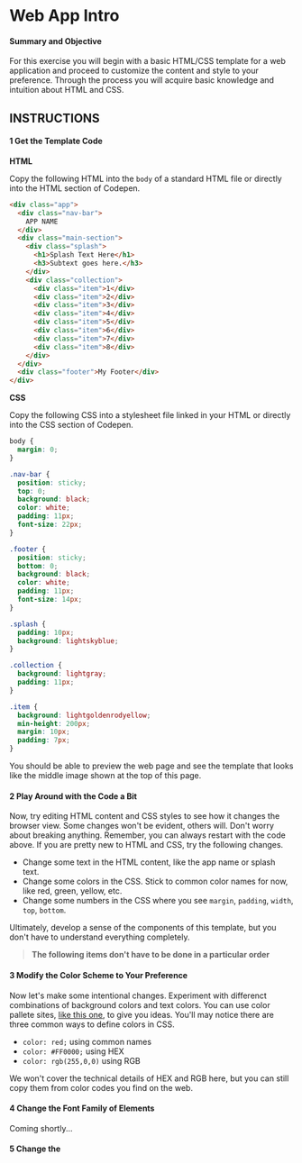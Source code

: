 # Web App Intro

#### Summary and Objective
For this exercise you will begin with a basic HTML/CSS template for a web application and proceed to customize the content and style to your preference. Through the process you will acquire basic knowledge and intuition about HTML and CSS.

## INSTRUCTIONS

#### 1 Get the Template Code

**HTML**

Copy the following HTML into the `body` of a standard HTML file or directly into the HTML section of Codepen.

```html
<div class="app">
  <div class="nav-bar">
    APP NAME
  </div>
  <div class="main-section">
    <div class="splash">
      <h1>Splash Text Here</h1>
      <h3>Subtext goes here.</h3>
    </div>
    <div class="collection">
      <div class="item">1</div>
      <div class="item">2</div>
      <div class="item">3</div>
      <div class="item">4</div>
      <div class="item">5</div>
      <div class="item">6</div>
      <div class="item">7</div>
      <div class="item">8</div>
    </div>
  </div>
  <div class="footer">My Footer</div>
</div>
```

**CSS**

Copy the following CSS into a stylesheet file linked in your HTML or directly into the CSS section of Codepen.

```css
body {
  margin: 0;
}

.nav-bar {
  position: sticky;
  top: 0;
  background: black;
  color: white;
  padding: 11px;
  font-size: 22px;
}

.footer {
  position: sticky;
  bottom: 0;
  background: black;
  color: white;
  padding: 11px;
  font-size: 14px;
}

.splash {
  padding: 10px;
  background: lightskyblue;
}

.collection {
  background: lightgray;
  padding: 11px;
}

.item {
  background: lightgoldenrodyellow;
  min-height: 200px;
  margin: 10px;
  padding: 7px;
}
```

You should be able to preview the web page and see the template that looks like the middle image shown at the top of this page.

#### 2 Play Around with the Code a Bit

Now, try editing HTML content and CSS styles to see how it changes the browser view. Some changes won't be evident, others will. Don't worry about breaking anything. Remember, you can always restart with the code above. If you are pretty new to HTML and CSS, try the following changes.

- Change some text in the HTML content, like the app name or splash text.
- Change some colors in the CSS. Stick to common color names for now, like red, green, yellow, etc.
- Change some numbers in the CSS where you see `margin`, `padding`, `width`, `top`, `bottom`.

Ultimately, develop a sense of the components of this template, but you don't have to understand everything completely.

> **The following items don't have to be done in a particular order**

#### 3 Modify the Color Scheme to Your Preference

Now let's make some intentional changes. Experiment with differenct combinations of background colors and text colors. You can use color pallete sites, [like this one](https://coolors.co/browser/best/1), to give you ideas. You'll may notice there are three common ways to define colors in CSS.

- `color: red;` using common names
- `color: #FF0000;` using HEX
- `color: rgb(255,0,0)` using RGB

We won't cover the technical details of HEX and RGB here, but you can still copy them from color codes you find on the web.

#### 4 Change the Font Family of Elements

Coming shortly...

#### 5 Change the 
